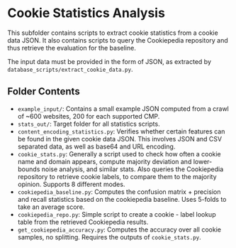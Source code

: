 
# Cookie Statistics Analysis
This subfolder contains scripts to extract cookie statistics from a cookie data JSON.
It also contains scripts to query the Cookiepedia repository and thus retrieve the evaluation for the baseline.

The input data must be provided in the form of JSON, as extracted by `database_scripts/extract_cookie_data.py`.

## Folder Contents

* `example_input/`: Contains a small example JSON computed from a crawl of ~600 websites, 200 for each supported CMP.
* `stats_out/`: Target folder for all statistics scripts.
* `content_encoding_statistics.py`: Verifies whether certain features can be found in the given cookie data JSON. 
   This involves JSON and CSV separated data, as well as base64 and URL encoding.
* `cookie_stats.py`: Generally a script used to check how often a cookie name and domain appears, compute majority deviation and lower-bounds noise analysis, and similar stats.
   Also queries the Cookiepedia repository to retrieve cookie labels, to compare them to the majority opinion. Supports 8 different modes.
* `cookiepedia_baseline.py`: Computes the confusion matrix + precision and recall statistics based on the cookiepedia baseline. Uses 5-folds to take an average score.
* `cookiepedia_repo.py`: Simple script to create a cookie - label lookup table from the retrieved Cookiepedia results.
* `get_cookiepedia_accuracy.py`: Computes the accuracy over all cookie samples, no splitting. Requires the outputs of `cookie_stats.py`.
